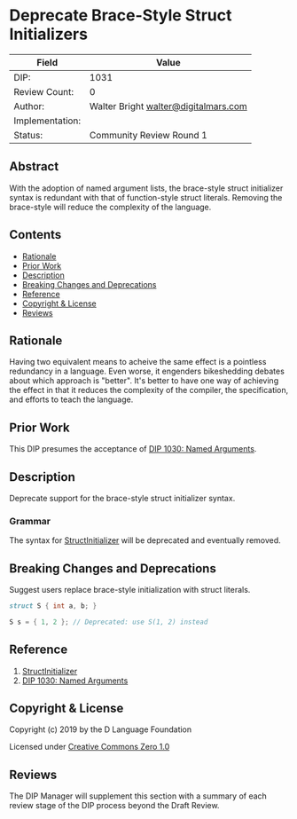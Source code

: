 # Deprecate Brace-Style Struct Initializers

| Field           | Value                                                           |
|-----------------|-----------------------------------------------------------------|
| DIP:            | 1031                                                            |
| Review Count:   | 0                                                               |
| Author:         | Walter Bright walter@digitalmars.com                            |
| Implementation: |                                                                 |
| Status:         | Community Review Round 1                                        |

## Abstract

With the adoption of named argument lists, the brace-style struct initializer
syntax is redundant with that of function-style struct literals. Removing
the brace-style will reduce the complexity of the language.

## Contents
* [Rationale](#rationale)
* [Prior Work](#prior-work)
* [Description](#description)
* [Breaking Changes and Deprecations](#breaking-changes-and-deprecations)
* [Reference](#reference)
* [Copyright & License](#copyright--license)
* [Reviews](#reviews)

## Rationale

Having two equivalent means to acheive the same effect is a pointless redundancy in a language.
Even worse, it engenders bikeshedding debates about which approach is "better". It's better
to have one way of achieving the effect in that it reduces the complexity of the compiler, the specification,
and efforts to teach the language.

## Prior Work

This DIP presumes the acceptance of [DIP 1030: Named Arguments](https://github.com/dlang/DIPs/blob/846a6ae37f731cd2e17d2249272b07555a4e7400/DIPs/DIP1030.md).

## Description

Deprecate support for the brace-style struct initializer syntax.

### Grammar

The syntax for [StructInitializer](https://dlang.org/spec/declaration.html#StructInitializer)
will be deprecated and eventually removed.

## Breaking Changes and Deprecations

Suggest users replace brace-style initialization with struct literals.

```d
struct S { int a, b; }

S s = { 1, 2 }; // Deprecated: use S(1, 2) instead
```

## Reference

1. [StructInitializer](https://dlang.org/spec/declaration.html#StructInitializer)
2. [DIP 1030: Named Arguments](https://github.com/dlang/DIPs/blob/846a6ae37f731cd2e17d2249272b07555a4e7400/DIPs/DIP1030.md)

## Copyright & License
Copyright (c) 2019 by the D Language Foundation

Licensed under [Creative Commons Zero 1.0](https://creativecommons.org/publicdomain/zero/1.0/legalcode.txt)

## Reviews
The DIP Manager will supplement this section with a summary of each review stage
of the DIP process beyond the Draft Review.

